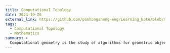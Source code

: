 ```yaml
---
title: Computational Topology
date: 2024-10-26
external_link: https://github.com/panhongsheng-eng/Learning_Note/blob/main/%E7%BA%BF%E6%80%A7%E8%A7%84%E5%88%92.html
tags:
  - Computational Topology
  - Mathematics
summary: >
  Computational geometry is the study of algorithms for geometric objects, playing a fundamental and central role in fields like computer graphics, robotics, geographic information systems, and bioinformatics. Welcome to explore this powerful discipline! geometry. 
---
```

